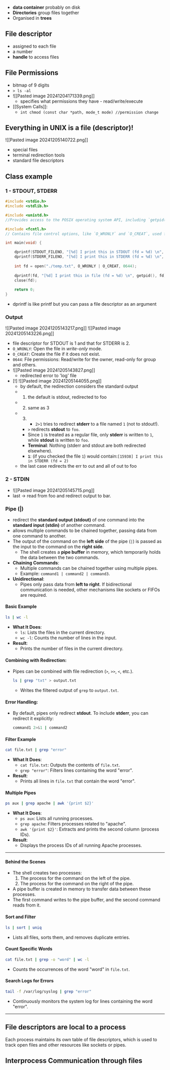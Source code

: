 - **data container** probably on disk
- **Directories** group files together
- Organised in **trees**

## File descriptor
- assigned to each file
- a number
- **handle** to access files

## File Permissions
- bitmap of 9 digits
- `> ls -al`
- ![[Pasted image 20241204171339.png]]
	- specifies what permissions they have - read/write/execute
- [[System Calls]]:
	- `int chmod (const char *path, mode_t mode) //permission change`

## Everything in UNIX is a file (descriptor)!
![[Pasted image 20241205140722.png]]
- special files
- terminal redirection tools
- standard file descriptors

## Class example
### 1 - STDOUT, STDERR
```c
#include <stdio.h> 
#include <stdlib.h>

#include <unistd.h> 
//Provides access to the POSIX operating system API, including `getpid()` and file descriptor macros like `STDOUT_FILENO`.

#include <fcntl.h>
// Contains file control options, like `O_WRONLY` and `O_CREAT`, used for file operations.

int main(void) {

	dprintf(STDOUT_FILENO, "[%d] I print this in STDOUT (fd = %d) \n", getpid(), STDOUT_FILENO);
	dprintf(STDERR_FILENO, "[%d] I print this in STDERR (fd = %d) \n", getpid(), STDERR_FILENO);
	
	int fd = open("./temp.txt", O_WRONLY | O_CREAT, 0644);
	
	dprintf(fd, "[%d] I print this in file (fd = %d) \n", getpid(), fd);
	close(fd);
	
	return 0;
}
```

- dprintf is like printf but you can pass a file descriptor as an argument
### Output
![[Pasted image 20241205143217.png]]
![[Pasted image 20241205143226.png]]
- file descriptor for STDOUT is 1 and that for STDERR is 2.
- `O_WRONLY`: Open the file in *write-only* mode.
- `O_CREAT`: Create the file if it does not exist.
- `0644`: File permissions: Read/write for the owner, read-only for group and others.
- ![[Pasted image 20241205143827.png]] 
	- redirected error to 'log' file
- [!] ![[Pasted image 20241205144055.png]]
	- by default, the redirection considers the standard output
	- 1) the default is stdout, redirected to foo
	- 2) same as 3
	- 3) - `2>1` tries to redirect **stderr** to a file named `1` (not to stdout!).
		- `>` redirects **stdout** to `foo`.
		- Since `1` is treated as a regular file, only **stderr** is written to `1`, while **stdout** is written to `foo`.
		- **Terminal**: Nothing (stderr and stdout are both redirected elsewhere).
		- **`1`**: (if you checked the file `1`) would contain:`[15938] I print this in STDERR (fd = 2)`
	- the last case redirects the err to out and all of out to foo
### 2 - STDIN
- ![[Pasted image 20241205145715.png]]
- last -> read from foo and redirect output to bar.

### Pipe (|)
- redirect the **standard output (stdout)** of one command into the **standard input (stdin)** of another command. 
- allows multiple commands to be chained together, passing data from one command to another.
- The output of the command on the **left side** of the pipe (`|`) is passed as the input to the command on the **right side**.
    - The shell creates a **pipe buffer** in memory, which temporarily holds the data between the two commands.
- **Chaining Commands**:
    - Multiple commands can be chained together using multiple pipes.
    - Example: `command1 | command2 | command3`.
- **Unidirectional**:
    - Pipes only pass data from **left to right**. If bidirectional communication is needed, other mechanisms like sockets or FIFOs are required.

#### **Basic Example**

```bash
ls | wc -l
```

- **What It Does**:
    - `ls`: Lists the files in the current directory.
    - `wc -l`: Counts the number of lines in the input.
- **Result**:
    - Prints the number of files in the current directory.
#### **Combining with Redirection**:
    
- Pipes can be combined with file redirection (`>`, `>>`, `<`, etc.).
	```bash
	ls | grep "txt" > output.txt
	```
	- Writes the filtered output of `grep` to `output.txt`.
#### **Error Handling**:
    
- By default, pipes only redirect **stdout**. To include **stderr**, you can redirect it explicitly:
	```bash
	command1 2>&1 | command2
	```
	
#### **Filter Example**

```bash
cat file.txt | grep "error"
```

- **What It Does**:
    - `cat file.txt`: Outputs the contents of `file.txt`.
    - `grep "error"`: Filters lines containing the word "error".
- **Result**:
    - Prints all lines in `file.txt` that contain the word "error".

#### **Multiple Pipes**

```bash
ps aux | grep apache | awk '{print $2}'
```
- **What It Does**:
    - `ps aux`: Lists all running processes.
    - `grep apache`: Filters processes related to "apache".
    - `awk '{print $2}'`: Extracts and prints the second column (process IDs).
- **Result**:
    - Displays the process IDs of all running Apache processes.

---

#### **Behind the Scenes**
- The shell creates two processes:
    1. The process for the command on the left of the pipe.
    2. The process for the command on the right of the pipe.
- A pipe buffer is created in memory to transfer data between these processes.
- The first command writes to the pipe buffer, and the second command reads from it.
#### **Sort and Filter**

```bash
ls | sort | uniq
```

- Lists all files, sorts them, and removes duplicate entries.

#### **Count Specific Words**

```bash
cat file.txt | grep -o "word" | wc -l
```

- Counts the occurrences of the word "word" in `file.txt`.

#### **Search Logs for Errors**

```bash
tail -f /var/log/syslog | grep "error"
```

- Continuously monitors the system log for lines containing the word "error".

---


## File descriptors are local to a process
Each process maintains its own table of file descriptors, which is used to track open files and other resources like sockets or pipes.


## Interprocess Communication through files

